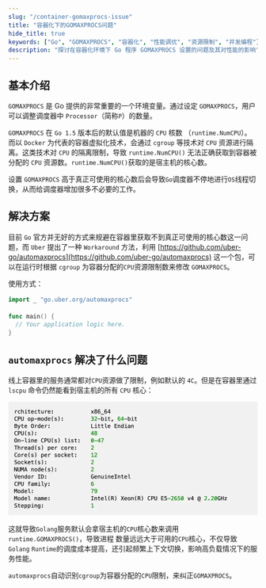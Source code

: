 ```yaml
---
slug: "/container-gomaxprocs-issue"
title: "容器化下的GOMAXPROCS问题"
hide_title: true
keywords: ["Go", "GOMAXPROCS", "容器化", "性能调优", "资源限制", "并发编程"]
description: "探讨在容器化环境下 Go 程序 GOMAXPROCS 设置的问题及其对性能的影响"
---
```


## 基本介绍

`GOMAXPROCS` 是 Go 提供的非常重要的一个环境变量。通过设定 `GOMAXPROCS`，用户可以调整调度器中 `Processor`（简称`P`）的数量。

`GOMAXPROCS` 在 `Go 1.5` 版本后的默认值是机器的 `CPU` 核数 （`runtime.NumCPU`）。而以 `Docker` 为代表的容器虚拟化技术，会通过 `cgroup` 等技术对 `CPU` 资源进行隔离。这类技术对 `CPU` 的隔离限制，导致 `runtime.NumCPU()` 无法正确获取到容器被分配的 `CPU` 资源数。`runtime.NumCPU()`获取的是宿主机的核心数。

设置 `GOMAXPROCS` 高于真正可使用的核心数后会导致`Go`调度器不停地进行`OS`线程切换，从而给调度器增加很多不必要的工作。

## 解决方案

目前 `Go` 官方并无好的方式来规避在容器里获取不到真正可使用的核心数这一问题，而 `Uber` 提出了一种 `Workaround` 方法，利用 [https://github.com/uber-go/automaxprocs](https://github.com/uber-go/automaxprocs) 这一个包，可以在运行时根据 `cgroup` 为容器分配的`CPU`资源限制数来修改 `GOMAXPROCS`。

使用方式：

```go
import _ "go.uber.org/automaxprocs"

func main() {
  // Your application logic here.
}
```

## `automaxprocs` 解决了什么问题

线上容器里的服务通常都对`CPU`资源做了限制，例如默认的 `4C`。但是在容器里通过 `lscpu` 命令仍然能看到宿主机的所有 `CPU` 核心：

![](/attachments/95c4e8faeaf64218803c57f31dae1f3f.png)

  
这就导致`Golang`服务默认会拿宿主机的`CPU`核心数来调用 `runtime.GOMAXPROCS()`，导致进程 数量远远大于可用的`CPU`核心，不仅导致`Golang` `Runtime`的调度成本提高，还引起频繁上下文切换，影响高负载情况下的服务性能。

`automaxprocs`自动识别`cgroup`为容器分配的`CPU`限制，来纠正`GOMAXPROCS`。  
  

